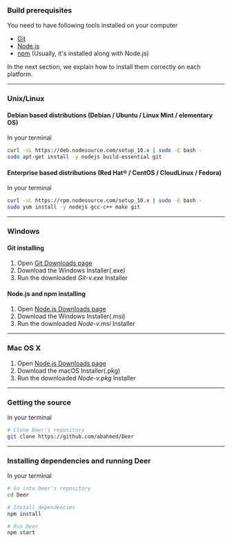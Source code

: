 ### Build prerequisites

You need to have following tools installed on your computer
+ [Git](https://git-scm.com)
+ [Node.js](https://nodejs.org/en/download/)
+ [npm](https://www.npmjs.com/) (Usually, it's installed along with Node.js)

In the next section, we explain how to install them correctly on each platform.

***

### Unix/Linux

#### Debian based distributions (Debian / Ubuntu / Linux Mint / elementary OS)
In your terminal
``` bash
curl -sL https://deb.nodesource.com/setup_10.x | sudo -E bash -
sudo apt-get install -y nodejs build-essential git
```

#### Enterprise based distributions (Red Hat® / CentOS / CloudLinux / Fedora)
In your terminal
``` bash
curl -sL https://rpm.nodesource.com/setup_10.x | sudo -E bash -
sudo yum install -y nodejs gcc-c++ make git
```

***

### Windows
#### Git installing
1. Open [Git Downloads page](https://git-scm.com/downloads)
2. Download the Windows Installer(.exe)
3. Run the downloaded _Git-v.exe_ Installer

#### Node.js and npm installing
1. Open [Node.js Downloads page](https://nodejs.org/en/download/)
2. Download the Windows Installer(.msi)
3. Run the downloaded _Node-v.msi_ Installer

***

### Mac OS X
1. Open [Node.js Downloads page](https://nodejs.org/en/download/)
2. Download the macOS Installer(.pkg)
3. Run the downloaded _Node-v.pkg_ Installer

***

### Getting the source
In your terminal
``` bash
# Clone Deer's repository
git clone https://github.com/abahmed/Deer
```

***

### Installing dependencies and running Deer
In your terminal
``` bash
# Go into Deer's repository
cd Deer

# Install dependencies
npm install

# Run Deer
npm start
```
